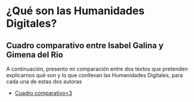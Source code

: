 # ¿Qué son las Humanidades Digitales?

## Cuadro comparativo entre Isabel Galina y Gimena del Rio

A continuación, presento mi comparación entre dos textos que pretenden explicarnos qué son y lo que conllevan las Humanidades Digitales, para cada una de estas dos autoras

* [Cuadro comparativo<3](https://docs.google.com/document/d/18dgHx0whJh-dT15THM2gYa0tMI4hUO9_BiJYsCXvABc/edit?usp=sharing)
